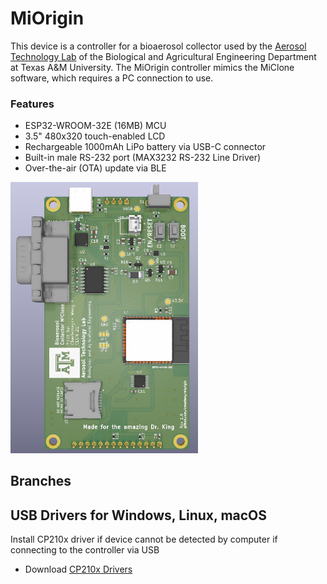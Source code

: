 # MiOrigin
This device is a controller for a bioaerosol collector used by the [Aerosol Technology Lab](https://aerosoltechnologylab.tamu.edu/) of the Biological and Agricultural Engineering Department at Texas A&M University. The MiOrigin controller mimics the MiClone software, which requires a PC connection to use.
 
 ### Features
 - ESP32-WROOM-32E (16MB) MCU
 - 3.5" 480x320 touch-enabled LCD
 - Rechargeable 1000mAh LiPo battery via USB-C connector
 - Built-in male RS-232 port (MAX3232 RS-232 Line Driver) 
 - Over-the-air (OTA) update via BLE

<img src='img/3d.png' width=300px>

## Branches

## USB Drivers for Windows, Linux, macOS
Install CP210x driver if device cannot be detected by computer if connecting to the controller via USB

- Download [CP210x Drivers](https://www.silabs.com/developers/usb-to-uart-bridge-vcp-drivers)
